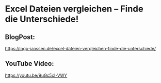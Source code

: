 # Excel Dateien vergleichen – Finde die Unterschiede!
## BlogPost:
https://ingo-janssen.de/excel-dateien-vergleichen-finde-die-unterschiede/
## YouTube Video:
https://youtu.be/9uGc5cI-VWY
